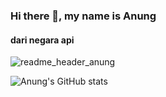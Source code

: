### Hi there 👋, my name is Anung
#### dari negara api
![readme_header_anung](https://user-images.githubusercontent.com/82875299/153753407-1624fed5-cebc-48e6-9b2f-3faa37c4bac2.png)


![Anung's GitHub stats](https://github-readme-stats.vercel.app/api?username=anungma&show_icons=true&theme=radical)

